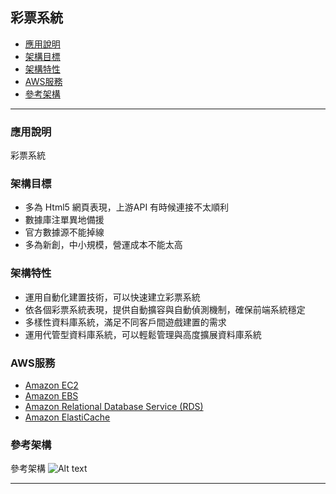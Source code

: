 <h2 id="Game1">彩票系統</h2>

*   [應用說明](#Game11)
*   [架構目標](#Game12)
*   [架構特性](#Game13)
*   [AWS服務](#Game14)
*   [參考架構](#Game15)
* * *



<h3 id="Game11">應用說明</h3>

彩票系統


<h3 id="Game12">架構目標</h3>

- 多為 Html5 網頁表現，上游API 有時候連接不太順利
- 數據庫注單異地備援
- 官方數據源不能掉線
- 多為新創，中小規模，營運成本不能太高

<h3 id="Game13">架構特性</h3>

- 運用自動化建置技術，可以快速建立彩票系統
- 依各個彩票系統表現，提供自動擴容與自動偵測機制，確保前端系統穩定
- 多樣性資料庫系統，滿足不同客戶間遊戲建置的需求
- 運用代管型資料庫系統，可以輕鬆管理與高度擴展資料庫系統

<h3 id="Game14">AWS服務</h3>

- [Amazon EC2](https://aws.amazon.com/tw/ec2/instance-types/)
- [Amazon EBS](https://aws.amazon.com/tw/ebs/volume-types/)
- [Amazon Relational Database Service (RDS)](https://aws.amazon.com/tw/rds/)
- [Amazon ElastiCache](https://aws.amazon.com/tw/elasticache/)


<h3 id="Game15">參考架構</h3>

參考架構
![Alt text](Game8.jpg)


* * *

